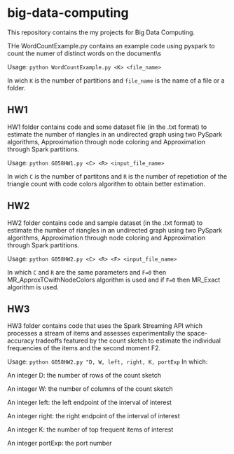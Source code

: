 # big-data-computing

This repository contains the my projects for Big Data Computing.

THe WordCountExample.py contains an example code using pyspark to count the numer of distinct words on the document\s

Usage: ``` python WordCountExample.py <K> <file_name> ```

In wich ```K``` is the number of partitions and ```file_name``` is the name of a file or a folder.

## HW1

HW1 folder contains code and some dataset file (in the .txt format) to estimate the number of riangles in an undirected graph using two PySpark algorithms, Approximation through node coloring and Approximation through Spark partitions.

Usage: ``` python G058HW1.py <C> <R> <input_file_name> ``` 

In wich ```C``` is the number of partitons and ```R``` is the number of repetiotion of the triangle count with code colors algorithm to obtain better estimation.

## HW2

HW2 folder contains code and sample dataset (in the .txt format) to estimate the number of riangles in an undirected graph using two PySpark algorithms, Approximation through node coloring and Approximation through Spark partitions.

Usage: ```python G058HW2.py <C> <R> <F> <input_file_name>```

In which ```C``` and ```R``` are the same parameters and ```F=0``` then MR_ApproxTCwithNodeColors algorithm is used 
and if ```F=0``` then MR_Exact algorithm is used. 

## HW3 

HW3 folder contains code that uses the Spark Streaming API which processes a stream of items and assesses experimentally the space-accuracy tradeoffs 
featured by the count sketch to estimate the individual frequencies of the items and the second moment F2.

Usage: ```python G058HW2.py "D, W, left, right, K, portExp```
In which:

An integer D: the number of rows of the count sketch

An integer W: the number of columns of the count sketch

An integer left: the left endpoint of the interval of interest

An integer right: the right endpoint of the interval of interest

An integer K: the number of top frequent items of interest

An integer portExp: the port number
